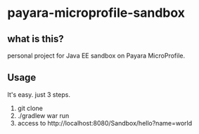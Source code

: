 # payara-microprofile-sandbox


## what is this?

personal project for Java EE sandbox on Payara MicroProfile.


## Usage

It's easy. just 3 steps.

1. git clone
2. ./gradlew war run
3. access to http://localhost:8080/Sandbox/hello?name=world

